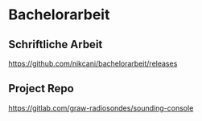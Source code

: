 # Bachelorarbeit

## Schriftliche Arbeit

https://github.com/nikcani/bachelorarbeit/releases

## Project Repo

https://gitlab.com/graw-radiosondes/sounding-console
